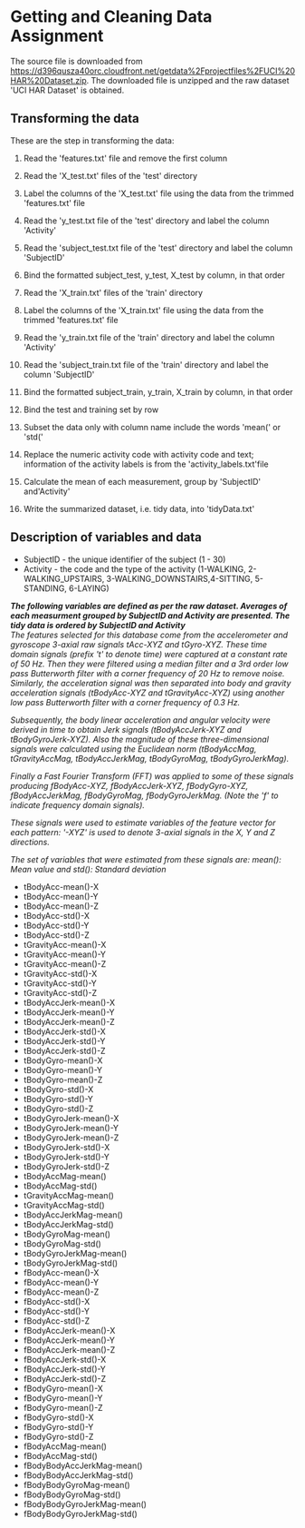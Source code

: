 # Getting and Cleaning Data Assignment

The source file is downloaded from https://d396qusza40orc.cloudfront.net/getdata%2Fprojectfiles%2FUCI%20HAR%20Dataset.zip. The downloaded file is unzipped and the raw dataset 'UCI HAR Dataset' is obtained.

## Transforming the data
These are the step in transforming the data:  
1. Read the 'features.txt' file and remove the first column  
2. Read the 'X_test.txt' files of the 'test' directory  
3. Label the columns of the 'X_test.txt' file using the data from the trimmed 'features.txt' file  
4. Read the 'y_test.txt file of the 'test' directory and label the column 'Activity'  
5. Read the 'subject_test.txt file of the 'test' directory and label the column 'SubjectID'  
6. Bind the formatted subject_test, y_test, X_test by column, in that order
  
7. Read the 'X_train.txt' files of the 'train' directory  
8. Label the columns of the 'X_train.txt' file using the data from the trimmed 'features.txt' file  
9. Read the 'y_train.txt file of the 'train' directory and label the column 'Activity'  
10. Read the 'subject_train.txt file of the 'train' directory and label the column 'SubjectID'  
11. Bind the formatted subject_train, y_train, X_train by column, in that order 
  
12. Bind the test and training set by row  
13. Subset the data only with column name include the words 'mean(' or 'std('  
14. Replace the numeric activity code with activity code and text; information of the activity   labels is from the 'activity_labels.txt'file  
15. Calculate the mean of each measurement, group by 'SubjectID' and'Activity'  
16. Write the summarized dataset, i.e. tidy data, into 'tidyData.txt'  

## Description of variables and data
- SubjectID - the unique identifier of the subject (1 - 30)
- Activity - the code and the type of the activity (1-WALKING, 2-WALKING_UPSTAIRS, 3-WALKING_DOWNSTAIRS,4-SITTING, 5-STANDING, 6-LAYING)

***The following variables are defined as per the raw dataset.  Averages of each measurment grouped by SubjectID and Activity are presented.  The tidy data is ordered by SubjectID and Activity***  
*The features selected for this database come from the accelerometer and gyroscope 3-axial raw signals tAcc-XYZ and tGyro-XYZ. These time domain signals (prefix 't' to denote time) were captured at a constant rate of 50 Hz. Then they were filtered using a median filter and a 3rd order low pass Butterworth filter with a corner frequency of 20 Hz to remove noise. Similarly, the acceleration signal was then separated into body and gravity acceleration signals (tBodyAcc-XYZ and tGravityAcc-XYZ) using another low pass Butterworth filter with a corner frequency of 0.3 Hz.*

*Subsequently, the body linear acceleration and angular velocity were derived in time to obtain Jerk signals (tBodyAccJerk-XYZ and tBodyGyroJerk-XYZ). Also the magnitude of these three-dimensional signals were calculated using the Euclidean norm (tBodyAccMag, tGravityAccMag, tBodyAccJerkMag, tBodyGyroMag, tBodyGyroJerkMag).* 

*Finally a Fast Fourier Transform (FFT) was applied to some of these signals producing fBodyAcc-XYZ, fBodyAccJerk-XYZ, fBodyGyro-XYZ, fBodyAccJerkMag, fBodyGyroMag, fBodyGyroJerkMag. (Note the 'f' to indicate frequency domain signals).*

*These signals were used to estimate variables of the feature vector for each pattern: '-XYZ' is used to denote 3-axial signals in the X, Y and Z directions.*

*The set of variables that were estimated from these signals are: mean(): Mean value and std(): Standard deviation*

- tBodyAcc-mean()-X
- tBodyAcc-mean()-Y
- tBodyAcc-mean()-Z
- tBodyAcc-std()-X
- tBodyAcc-std()-Y
- tBodyAcc-std()-Z
- tGravityAcc-mean()-X
- tGravityAcc-mean()-Y
- tGravityAcc-mean()-Z
- tGravityAcc-std()-X
- tGravityAcc-std()-Y
- tGravityAcc-std()-Z
- tBodyAccJerk-mean()-X
- tBodyAccJerk-mean()-Y
- tBodyAccJerk-mean()-Z
- tBodyAccJerk-std()-X
- tBodyAccJerk-std()-Y
- tBodyAccJerk-std()-Z
- tBodyGyro-mean()-X
- tBodyGyro-mean()-Y
- tBodyGyro-mean()-Z
- tBodyGyro-std()-X
- tBodyGyro-std()-Y
- tBodyGyro-std()-Z
- tBodyGyroJerk-mean()-X
- tBodyGyroJerk-mean()-Y
- tBodyGyroJerk-mean()-Z
- tBodyGyroJerk-std()-X
- tBodyGyroJerk-std()-Y
- tBodyGyroJerk-std()-Z
- tBodyAccMag-mean()
- tBodyAccMag-std()
- tGravityAccMag-mean()
- tGravityAccMag-std()
- tBodyAccJerkMag-mean()
- tBodyAccJerkMag-std()
- tBodyGyroMag-mean()
- tBodyGyroMag-std()
- tBodyGyroJerkMag-mean()
- tBodyGyroJerkMag-std()
- fBodyAcc-mean()-X
- fBodyAcc-mean()-Y
- fBodyAcc-mean()-Z
- fBodyAcc-std()-X
- fBodyAcc-std()-Y
- fBodyAcc-std()-Z
- fBodyAccJerk-mean()-X
- fBodyAccJerk-mean()-Y
- fBodyAccJerk-mean()-Z
- fBodyAccJerk-std()-X
- fBodyAccJerk-std()-Y
- fBodyAccJerk-std()-Z
- fBodyGyro-mean()-X
- fBodyGyro-mean()-Y
- fBodyGyro-mean()-Z
- fBodyGyro-std()-X
- fBodyGyro-std()-Y
- fBodyGyro-std()-Z
- fBodyAccMag-mean()
- fBodyAccMag-std()
- fBodyBodyAccJerkMag-mean()
- fBodyBodyAccJerkMag-std()
- fBodyBodyGyroMag-mean()
- fBodyBodyGyroMag-std()
- fBodyBodyGyroJerkMag-mean()
- fBodyBodyGyroJerkMag-std()